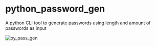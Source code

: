 
# python_password_gen
A python CLI tool to generate passwords using length and amount of passwords as input

![py_pass_gen](https://user-images.githubusercontent.com/71015415/133631159-79a99510-f723-4632-98e8-4c951639deb4.png)
